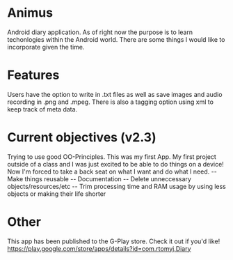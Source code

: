 # Animus
Android diary application. As of right now the purpose is to learn techonlogies within the Android world. There are some things I would like to incorporate given the time.

# Features
Users have the option to write in .txt files as well as save images and audio recording in .png and .mpeg. There is also a tagging option using xml to keep track of meta data.

# Current objectives (v2.3)
Trying to use good OO-Principles. This was my first App. My first project outside of a class and I was just excited to be able to do things on a device! Now I'm forced to take a back seat on what I want and do what I need. 
-- Make things reusable
-- Documentation
-- Delete unneccessary objects/resources/etc
-- Trim processing time and RAM usage by using less objects or making their life shorter

# Other
This app has been published to the G-Play store. Check it out if you'd like! https://play.google.com/store/apps/details?id=com.rtomyj.Diary

